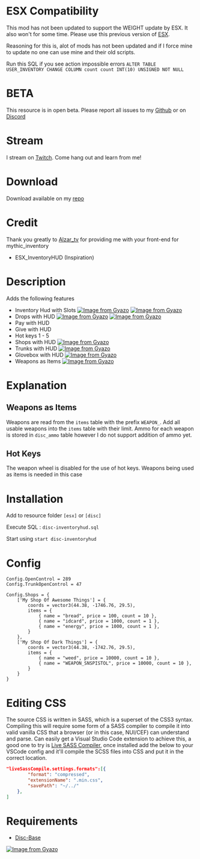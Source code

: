 # ESX Compatibility

This mod has not been updated to support the WEIGHT update by ESX. It also won't for some time. Please use this previous version of [ESX](https://github.com/ESX-Org/es_extended/tree/130df3f18f0e248623060a87399ed710022d715a).

Reasoning for this is, alot of mods has not been updated and if I force mine to update no one can use mine and their old scripts.

Run this SQL if you see action impossible errors `ALTER TABLE USER_INVENTORY CHANGE COLUMN count count INT(10) UNSIGNED NOT NULL`

# BETA
This resource is in open beta. Please report all issues to my [Github](https://github.com/DiscworldZA/gta-resources/issues) or on [Discord](https://discord.gg/S2SckF6)

# Stream

I stream on [Twitch](https://www.twitch.tv/DiscworldZA). Come hang out and learn from me!

# Download

Download available on my [repo](https://github.com/DiscworldZA/gta-resources)

# Credit
Thank you greatly to [Alzar_tv](https://github.com/mythicrp) for providing me with your front-end for mythic_inventory

- ESX_InventoryHUD (Inspiration)

# Description

Adds the following features

- Inventory Hud with Slots
[![Image from Gyazo](https://i.gyazo.com/08082a66b8da85aee146d1ed64f36fb4.png)](https://gyazo.com/08082a66b8da85aee146d1ed64f36fb4)
[![Image from Gyazo](https://i.gyazo.com/e00dd9c44cac5fd5b20ef59f0647ffc8.jpg)](https://gyazo.com/e00dd9c44cac5fd5b20ef59f0647ffc8)
- Drops with HUD
[![Image from Gyazo](https://i.gyazo.com/51b7d1f95254bdc9acf2b77d1683ef19.png)](https://gyazo.com/51b7d1f95254bdc9acf2b77d1683ef19)
[![Image from Gyazo](https://i.gyazo.com/76abd2c0f5e65daa5e6504507e25a90e.jpg)](https://gyazo.com/76abd2c0f5e65daa5e6504507e25a90e)
- Pay with HUD
- Give with HUD
- Hot keys 1 - 5
- Shops with HUD
[![Image from Gyazo](https://i.gyazo.com/9dbd4621c463b2e71c7e9e4edeec7057.jpg)](https://gyazo.com/9dbd4621c463b2e71c7e9e4edeec7057)
- Trunks with HUD
[![Image from Gyazo](https://i.gyazo.com/6cf05119320210ae1df929f0803515bc.jpg)](https://gyazo.com/6cf05119320210ae1df929f0803515bc)
- Glovebox with HUD
[![Image from Gyazo](https://i.gyazo.com/2ed7a9365c5f8ec52be3ed3a16abb493.jpg)](https://gyazo.com/2ed7a9365c5f8ec52be3ed3a16abb493)
- Weapons as Items
[![Image from Gyazo](https://i.gyazo.com/94fb987ed7e683a56188ce96b5b643b3.jpg)](https://gyazo.com/94fb987ed7e683a56188ce96b5b643b3)

# Explanation

## Weapons as Items
Weapons are read from the `items` table with the prefix `WEAPON_`. Add all usable weapons into the `items` table with their limit.
Ammo for each weapon is stored in `disc_ammo` table however I do not support addition of ammo yet.

## Hot Keys
The weapon wheel is disabled for the use of hot keys. Weapons being used as items is needed in this case

# Installation
Add to resource folder `[esx]` or `[disc]`

Execute SQL : `disc-inventoryhud.sql`

Start using `start disc-inventoryhud`

# Config
```
Config.OpenControl = 289
Config.TrunkOpenControl = 47

Config.Shops = {
    ['My Shop Of Awesome Things'] = {
        coords = vector3(44.38, -1746.76, 29.5),
        items = {
            { name = "bread", price = 100, count = 10 },
            { name = "idcard", price = 1000, count = 1 },
            { name = "energy", price = 1000, count = 1 },
        }
    },
    ['My Shop Of Dark Things'] = {
        coords = vector3(44.38, -1742.76, 29.5),
        items = {
            { name = "weed", price = 10000, count = 10 },
            { name = "WEAPON_SNSPISTOL", price = 10000, count = 10 },
        }
    }
}
```

# Editing CSS
The source CSS is written in SASS, which is a superset of the CSS3 syntax. Compiling this will require some form of a SASS compiler to compile it into valid vanilla CSS that a browser (or in this case, NUI/CEF) can understand and parse. Can easily get a Visual Studio Code extension to achieve this, a good one to try is [Live SASS Compiler](https://marketplace.visualstudio.com/items?itemName=ritwickdey.live-sass), once installed add the below to your VSCode config and it'll compile the SCSS files into CSS and put it in the correct location.

```JSON
"liveSassCompile.settings.formats":[{
        "format": "compressed",
        "extensionName": ".min.css",
        "savePath": "~/../"
    },
]
```

# Requirements

- [Disc-Base](https://github.com/DiscworldZA/gta-resources/tree/master/disc-base)

[![Image from Gyazo](https://i.gyazo.com/5328ef98327df7d6f6d949b9a35041b7.gif)](https://gyazo.com/5328ef98327df7d6f6d949b9a35041b7)
